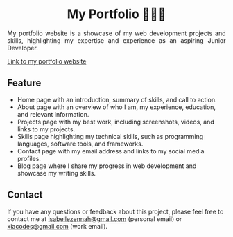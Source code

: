 <h1 align=center>My Portfolio 👩🏾‍💻</h1>

<p align=justify>My portfolio website is a showcase of my web development projects and skills, highlighting my expertise and experience as an aspiring Junior  Developer.</p>

<a href="#">Link to my portfolio website</a>

## Feature

- Home page with an introduction, summary of skills, and call to action.
- About page with an overview of who I am, my experience, education, and
  relevant information.
- Projects page with my best work, including screenshots, videos, and links to
  my projects.
- Skills page highlighting my technical skills, such as programming languages,
  software tools, and frameworks.
- Contact page with my email address and links to my social media profiles.
- Blog page where I share my progress in web development and showcase my writing
  skills.

## Contact

If you have any questions or feedback about this project, please feel free to
contact me at
<a href="mailto:isabellezennah@gmail.com">isabellezennah@gmail.com</a> (personal
email) or <a href="mailto:xiacodes@gmail.com">xiacodes@gmail.com</a> (work
email).
